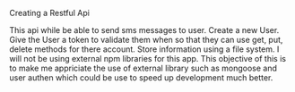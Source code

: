 Creating a Restful Api

This api while be able to send sms messages to user.
Create a new User.
Give the User a token to validate them when so
that they can use get, put, delete methods for there account.
Store information using a file system.
I will not be using external npm libraries for this app.
This objective of this is to make me appriciate the use of external library such as mongoose and user authen which could be use to speed up development much better.
